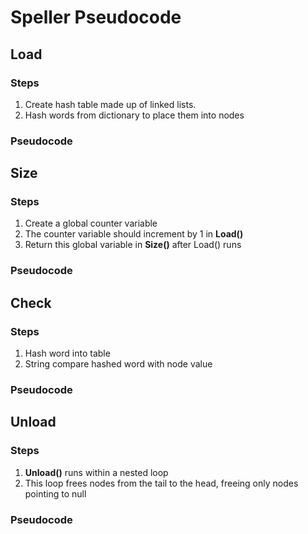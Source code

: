 # Speller Pseudocode

## Load

### Steps

1. Create hash table made up of linked lists.
2. Hash words from dictionary to place them into nodes

### Pseudocode


## Size

### Steps

1. Create a global counter variable
2. The counter variable should increment by 1 in **Load()**
3. Return this global variable in **Size()** after Load() runs

### Pseudocode


## Check

### Steps

1. Hash word into table
2. String compare hashed word with node value

### Pseudocode


## Unload

### Steps

1. **Unload()** runs within a nested loop
2. This loop frees nodes from the tail to the head, freeing only nodes pointing to null

### Pseudocode
